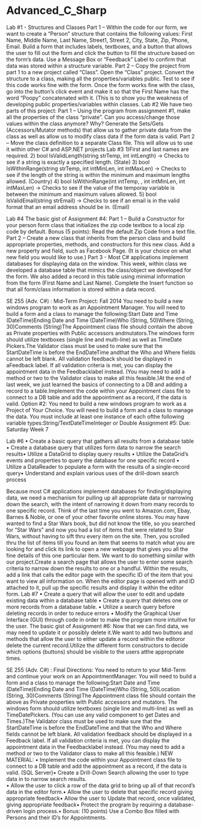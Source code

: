 # Advanced_C_Sharp
Lab #1 - Structures and Classes
Part 1 – Within the code for our form, we want to create a “Person” structure that contains the following values: First Name, Middle Name, Last Name, Street1, Street 2, City, State, Zip, Phone, Email.  Build a form that includes labels, textboxes, and a button that allows the user to fill out the form and click the button to fill the structure based on the form’s data.  Use a Message Box or “Feedback” Label to confirm that data was stored within a structure variable.
Part 2 – Copy the project from part 1 to a new project called “Class”.  Open the “Class” project. Convert the structure to a class, making all the properties/variables public.  Test to see if this code works fine with the form.  Once the form works fine with the class, go into the button’s click event and make it so that the First Name has the word “Poopy” concatenated with it.  (This is to show you the weakness of developing public properties/variables within classes.
Lab #2
We have two parts of this project:
Part 1 – Using the program from assignment #1, make all the properties of the class “private”.  Can you 
access/change those values within the class anymore?  Why?  Generate the Sets/Gets (Accessors/Mutator methods) that allow us to gather private data from the class as well as allow us to modify class data if the form data is valid.
Part 2 – Move the class definition to a separate Class file.  This will allow us to use it within other C# and ASP.NET projects
Lab #3
1)First and last names are required.
2) bool IsValidLength(string strTemp, int intLength) -> Checks to see if a string is exactly a specified length. (State)
3) bool IsWithinRange(string strTemp, int intMinLen, int intMaxLen) -> Checks to see if the length of the string is within the minimum and maximum lengths allowed. (Country)
4) bool IsWithinRange(int intTemp, , int intMinLen, int intMaxLen) -> Checks to see if the value of the temporay variable is between the minimum and maximum values allowed.
5)  bool IsValidEmail(string strEmail) -> Checks to see if an email is in the valid format that an email address should be in.  (Email)

Lab #4
The basic gist of Assignment #4:
Part 1 – Build a Constructor for your person form class that initializes the zip code textbox to a local zip code by default. Bonus (5 points): Read the default Zip Code from a text file.
Part 2 – Create a new class that inherits from the person class and build appropriate properties, methods, and constructors for this new class.  Add a new property and field, such as Facebook Page.  (It is your choice on what new field you would like to use.)
Part 3 - Most C# applications implement databases for displaying data on the window.  This week, within class we developed a database table that mimics the class/object we developed for the form.  We also added a record in this table using minimal information from the form (First Name and Last Name). Complete the Insert function so that all form/class information is stored within a data record.

SE 255 (Adv. C#) : Mid-Term Project: Fall 2014
You need to build a new windows program to work as an Appointment Manager.  You will need to build a form and a class to manage the following:Start Date and Time (DateTime)Ending Date and Time (DateTime)Who (String, 50)Where (String, 30)Comments (String)The Appointment class file should contain the above as Private properties with Public accessors andmutators.The windows form should utilize textboxes (single line and multi-line) as well as TimeDate Pickers.The Validator class must be used to make sure that the StartDateTime is before the EndDateTime andthat the Who and Where fields cannot be left blank.  All validation feedback should be displayed in aFeedback label.  If all validation criteria is met, you can display the appointment data in the Feedbacklabel instead. (You may need to add a method or two to the Validator class to make all this feasible.)At the end of last week, we just learned the basics of connecting to a DB and adding a record to a table.Implement the code within your Appointment class file to connect to a DB table and add the appointment as a record, if the data is valid.
Option #2:  You need to build a new windows program to work as a Project of Your Choice.  You will need to build a form and a class to manage the data.  You must include at least one instance of each ofthe following variable types:String/TextDateTimeInteger or Double
Assignment #5:        Due: Saturday Week 7

Lab #6
• Create a basic query that gathers all results from a database table
• Create a database query that utilizes form data to narrow the search results• Utilize a DataGrid to display query results
• Utilize the DataGrid’s events and properties to query the database for one specific record
• Utilize a DataReader to populate a form with the results of a single-record query• Understand and explain various uses of the drill-down search process

Because most C# applications implement databases for finding/displaying data, we need a mechanism for pulling up all appropriate data or narrowing down the search, with the intent of narrowing it down from many records to one specific record.  Think of the last time you went to Amazon.com, Ebay, Barnes & Noble, or one of your other favorite online stores.  You may have wanted to find a Star Wars book, but did not know the title, so you
searched for “Star Wars” and now you had a list of items that were related to Star Wars, without having
to sift thru every item on the site.  Then, you scrolled thru the list of items till you found an item that seems to match what you are looking for and click its link to open a new webpage that gives you all the fine details of this one particular item.  We want to do something similar with our project.Create a search page that allows the user to enter some search criteria to narrow down the results to one or a handful.  Within the results, add a link that calls the editor page with the specific ID of the item that you want to view all information on.  When the editor page is opened with and ID attached to it, pull up the specific results and display it within the editor form.
Lab #7
• Create a query that will allow the user to edit and update existing data within a database table
• Create a query that deletes one or more records from a database table.
• Utilize a search query before deleting records in order to reduce errors
• Modify the Graphical User Interface (GUI) through code in order to make the program more
intuitive for the user.
The basic gist of Assignment #6:
Now that we can find data, we may need to update it or possibly delete it.We want to add two buttons and methods that allow the user to either update a record within the editoror delete the current record.Utilize the different form constructors to decide which options (buttons) should be visible to the users atthe appropriate times.

SE 255 (Adv. C#) : Final
Directions:  You need to return to your Mid-Term and continue your work on an AppointmentManager.  You will need to build a form and a class to manage the following:Start Date and Time (DateTime)Ending Date and Time (DateTime)Who (String, 50)Location (String, 30)Comments (String)The Appointment class file should contain the above as Private properties with Public accessors and mutators.  The windows form should utilize textboxes (single line and multi-line) as well as TimeDatePickers. (You can use any valid component to get Dates and Times.)The Validator class must be used to make sure that the StartDateTime is before the EndDateTime and that the Who and Where fields cannot be left blank.  All validation feedback should be displayed in a Feedback label.  If all validation criteria is met, you can display the appointment data in the Feedbacklabel instead. (You may need to add a method or two to the Validator class to make all this feasible.)
NEW MATERIAL:
• Implement the code within your Appointment class file to connect to a DB table and add the
appointment as a record, if the data is valid. (SQL Server)• Create a Drill-Down Search allowing the user to type data in to narrow search results.  
• Allow the user to click a row of the data grid to bring up all of that record’s data in the editor
form.• Allow the user to delete that specific record giving appropriate feedback• Allow the user to Update that record, once validated, giving appropriate feedback• Protect the program by requiring a database-driven login process.• Bonus: (10 points) Use a Combo Box filled with Persons and their ID’s for Appointments.
